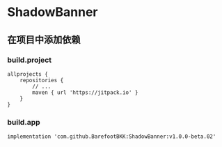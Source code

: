 # ShadowBanner

## 在项目中添加依赖

### build.project

```
allprojects {
    repositories {
        // ...
        maven { url 'https://jitpack.io' }
    }
}
```

### build.app

```
implementation 'com.github.BarefootBKK:ShadowBanner:v1.0.0-beta.02'
```
